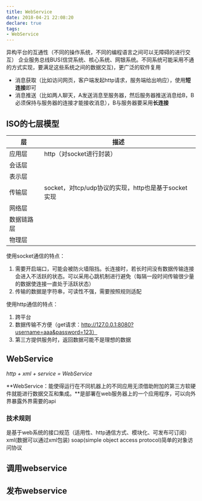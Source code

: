 ```yaml
---
title: WebService
date: 2018-04-21 22:08:20
declare: true
tags:
- WebService
---
```

异构平台的互通性（不同的操作系统，不同的编程语言之间可以无障碍的进行交互）
企业服务总线BUS(信贷系统、核心系统、网银系统。不同系统可能采用不通的方式实现，要满足这些系统之间的数据交互)，更广泛的软件复用

- 消息获取（比如访问网页，客户端发起http请求，服务端给出响应），使用**短连接**即可
- 消息推送（比如两人聊天，A发送消息至服务器，然后服务器推送消息给B，B必须保持与服务器的连接才能接收消息），B与服务器要采用**长连接**

<!-- more -->

## ISO的七层模型
层 | 描述
---|---
应用层 | http（对socket进行封装）
会话层 |
表示层 |
传输层 | socket，对tcp/udp协议的实现，http也是基于socket实现
网络层 |
数据链路层 |
物理层 |

使用socket通信的特点：
1. 需要开启端口，可能会被防火墙阻挡。长连接时，若长时间没有数据传输连接会进入不活跃的状态。可以采用心跳机制进行避免（每隔一段时间传输很少量的数据使连接一直处于活跃状态）
2. 传输的数据是字符串，可读性不强，需要按照规则适配

使用http通信的特点：
1. 跨平台
2. 数据传输不方便（get请求：http://127.0.0.1:8080?username=aaa&password=123）
3. 第三方提供服务时，返回数据可能不是理想的数据



## WebService
*http + xml + service = WebService*

**WebService：能使得运行在不同机器上的不同应用无须借助附加的第三方软硬件就能进行数据交互和集成。**是部署在web服务器上的一个应用程序，可以向外界暴露外界需要的api


### 技术规则
是基于web系统的接口规范（适用性、http通信方式、模块化、可发布可订阅）
xml(数据可以通过xml包装)
soap(simple object access protocol)简单的对象访问协议



## 调用webservice


## 发布webservice









